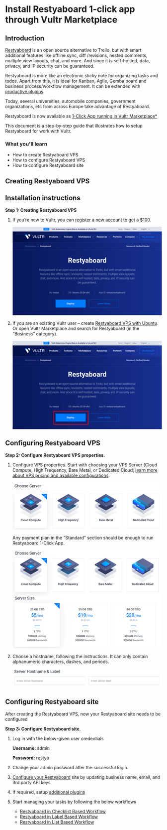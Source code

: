 # Install Restyaboard 1-click app through Vultr Marketplace

## Introduction

[Restyaboard](https://restya.com/board) is an open source alternative to Trello, but with smart additional features like offline sync, diff /revisions, nested comments, multiple view layouts, chat, and more. And since it is self-hosted, data, privacy, and IP security can be guaranteed.

Restyaboard is more like an electronic sticky note for organizing tasks and todos. Apart from this, it is ideal for Kanban, Agile, Gemba board and business process/workflow management. It can be extended with [productive plugins](https://restya.com/board/apps "productive plugins")

Today, several universities, automobile companies, government organizations, etc from across Europe take advantage of Restyaboard.

Restyaboard is now available as [1-Click App running in Vultr Marketplace\*](https://restya.com/board/vultr?v=v1.7&s=ubuntu "1-Click App running in Vultr Marketplace*")

This document is a step-by-step guide that illustrates how to setup Restyaboard for work with Vultr.

### What you'll learn

*   How to create Restyaboard VPS
*   How to configure Restyaboard VPS
*   How to configure Restyaboard site

## Creating Restyaboard VPS

Installation instructions
-------------------------

**Step 1: Creating Restyaboard VPS**

1.  If you’re new to Vultr, you can [register a new account](https://restya.com/board/vultr?v=v1.7&s=new-vultr-customer) to get a $100.
    
    ![Creating Restyaboard VPS](install-restyaboard-vultr-configure.png)
2.  If you are an existing Vultr user – create [Restyaboard VPS with Ubuntu](https://restya.com/board/vultr?v=v1.7&s=ubuntu). Or open Vultr Marketplace and search for Restyaboard (in the “Business” category). 
    
    ![Creating Restyaboard VPS](install-restyaboard-vultr-create.png) 

## Configuring Restyaboard VPS

**Step 2: Configure Restyaboard VPS properties.**

1.  Configure VPS properties. Start with choosing your VPS Server (Cloud Compute, High Frequency, Bare Metal, or Dedicated Cloud; [learn more about VPS pricing and available configurations](https://www.vultr.com/products/cloud-compute/#pricing).
    
    ![Configure VPS properties](install-restyaboard-vultr-server.png)
    
    Any payment plan in the “Standard” section should be enough to run Restyaboard 1-Click App.
    
    ![Configure VPS properties](install-restyaboard-vultr-standard.png)
2.  Choose a hostname, following the instructions. It can only contain alphanumeric characters, dashes, and periods.
    
    ![Configure VPS properties](install-restyaboard-vultr-configure-hostname.png)

## Configuring Restyaboard site

After creating the Restyaboard VPS, now your Restyaboard site needs to be configured

**Step 3: Configure Restyaboard site.**

1.  Log in with the below-given user credentials
    
    **Username:** admin
    
    **Password:** restya
    
2.  Change your admin password after the successful login.
    
3.  [Configure your Restyaboard](https://restya.com/board/docs/restyaboard-site-configuration/) site by updating business name, email, and 3rd party API keys
4.  If required, setup [additional plugins](https://restya.com/board/apps)
5.  Start managing your tasks by following the below workflows
    
    *   [Restyaboard in Checklist Based Workflow](https://restya.com/board/docs/restyaboard-checklist-based-workflow/)
    *   [Restyaboard in Label Based Workflow](https://restya.com/board/docs/restyaboard-label-based-workflow/)
    *   [Restyaboard in List Based Workflow](https://restya.com/board/docs/restyaboard-list-based-workflow/)